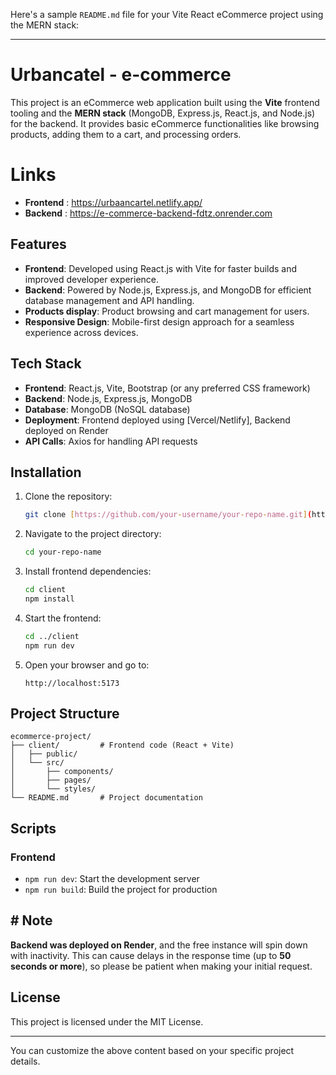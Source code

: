 Here's a sample `README.md` file for your Vite React eCommerce project using the MERN stack:

---

# Urbancatel - e-commerce

This project is an eCommerce web application built using the **Vite** frontend tooling and the **MERN stack** (MongoDB, Express.js, React.js, and Node.js) for the backend. It provides basic eCommerce functionalities like browsing products, adding them to a cart, and processing orders.
# Links
  - **Frontend** : https://urbaancartel.netlify.app/
  - **Backend** :  https://e-commerce-backend-fdtz.onrender.com

## Features

- **Frontend**: Developed using React.js with Vite for faster builds and improved developer experience.
- **Backend**: Powered by Node.js, Express.js, and MongoDB for efficient database management and API handling.
- **Products display**: Product browsing and cart management for users.
- **Responsive Design**: Mobile-first design approach for a seamless experience across devices.

## Tech Stack

- **Frontend**: React.js, Vite, Bootstrap (or any preferred CSS framework)
- **Backend**: Node.js, Express.js, MongoDB
- **Database**: MongoDB (NoSQL database)
- **Deployment**: Frontend deployed using [Vercel/Netlify], Backend deployed on Render
- **API Calls**: Axios for handling API requests

## Installation

1. Clone the repository:

    ```bash
    git clone [https://github.com/your-username/your-repo-name.git](https://github.com/sudhansmart/e-commerce-frontend.git)
    ```

2. Navigate to the project directory:

    ```bash
    cd your-repo-name
    ```

3. Install frontend dependencies:

    ```bash
    cd client
    npm install
    ```

4. Start the frontend:

    ```bash
    cd ../client
    npm run dev
    ```

5. Open your browser and go to:

    ```
    http://localhost:5173
    ```

## Project Structure

```
ecommerce-project/
├── client/         # Frontend code (React + Vite)
│   ├── public/
│   └── src/
│       ├── components/
│       ├── pages/
│       └── styles/
└── README.md       # Project documentation
```

## Scripts

### Frontend

- `npm run dev`: Start the development server
- `npm run build`: Build the project for production


## # Note

**Backend was deployed on Render**, and the free instance will spin down with inactivity. This can cause delays in the response time (up to **50 seconds or more**), so please be patient when making your initial request.

## License

This project is licensed under the MIT License.

---

You can customize the above content based on your specific project details.
